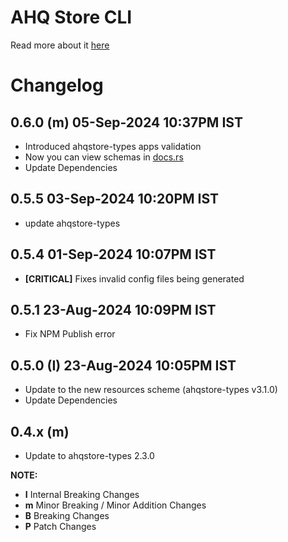 # AHQ Store CLI

Read more about it [here](https://ahqstore.github.io)

# Changelog

## 0.6.0 **(m)** 05-Sep-2024 10:37PM IST

- Introduced ahqstore-types apps validation
- Now you can view schemas in [docs.rs](https://docs.rs/ahqstore_cli_rs)
- Update Dependencies

## 0.5.5 03-Sep-2024 10:20PM IST

- update ahqstore-types

## 0.5.4 01-Sep-2024 10:07PM IST

- **[CRITICAL]** Fixes invalid config files being generated

## 0.5.1 23-Aug-2024 10:09PM IST

- Fix NPM Publish error

## 0.5.0 **(I)** 23-Aug-2024 10:05PM IST

- Update to the new resources scheme (ahqstore-types v3.1.0)
- Update Dependencies

## 0.4.x **(m)**

- Update to ahqstore-types 2.3.0

**NOTE:**

- **I** Internal Breaking Changes
- **m** Minor Breaking / Minor Addition Changes
- **B** Breaking Changes
- **P** Patch Changes

